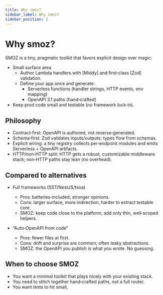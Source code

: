 ```yaml
---
title: Why smoz?
sidebar_label: Why smoz?
sidebar_position: 2
---
```


# Why smoz?

SMOZ is a tiny, pragmatic toolkit that favors explicit design over magic:

- Small surface area
  - Author Lambda handlers with [Middy] and first‑class [Zod] validation.
  - Define your app once and generate:
    - Serverless functions (handler strings, HTTP events, env mapping)
    - OpenAPI 3.1 paths (hand‑crafted)
- Keep prod code small and testable (no framework lock‑in).

## Philosophy

- Contract‑first: OpenAPI is authored, not reverse‑generated.
- Schema‑first: Zod validates inputs/outputs; types flow from schemas.
- Explicit wiring: a tiny registry collects per‑endpoint modules and emits
  Serverless + OpenAPI artifacts.
- HTTP/non‑HTTP split: HTTP gets a robust, customizable middleware stack;
  non‑HTTP paths stay lean (no overhead).

## Compared to alternatives

- Full frameworks (SST/NestJS/tsoa)
  - Pros: batteries‑included; stronger opinions.
  - Cons: larger surface, more indirection, harder to extract testable core.
  - SMOZ: keep code close to the platform; add only thin, well‑scoped helpers.

- “Auto‑OpenAPI from code”
  - Pros: fewer files at first.
  - Cons: drift and surprise are common; often leaky abstractions.
  - SMOZ: the OpenAPI you publish is what you wrote. No guessing.

## When to choose SMOZ

- You want a minimal toolkit that plays nicely with your existing stack.
- You need to stitch together hand‑crafted paths, not a full router.
- You want tests to hit small,
